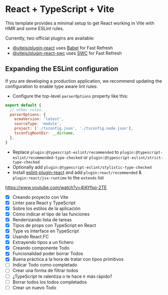 # React + TypeScript + Vite

This template provides a minimal setup to get React working in Vite with HMR and some ESLint rules.

Currently, two official plugins are available:

- [@vitejs/plugin-react](https://github.com/vitejs/vite-plugin-react/blob/main/packages/plugin-react/README.md) uses [Babel](https://babeljs.io/) for Fast Refresh
- [@vitejs/plugin-react-swc](https://github.com/vitejs/vite-plugin-react-swc) uses [SWC](https://swc.rs/) for Fast Refresh

## Expanding the ESLint configuration

If you are developing a production application, we recommend updating the configuration to enable type aware lint rules:

- Configure the top-level `parserOptions` property like this:

```js
export default {
  // other rules...
  parserOptions: {
    ecmaVersion: 'latest',
    sourceType: 'module',
    project: ['./tsconfig.json', './tsconfig.node.json'],
    tsconfigRootDir: __dirname,
  },
}
```

- Replace `plugin:@typescript-eslint/recommended` to `plugin:@typescript-eslint/recommended-type-checked` or `plugin:@typescript-eslint/strict-type-checked`
- Optionally add `plugin:@typescript-eslint/stylistic-type-checked`
- Install [eslint-plugin-react](https://github.com/jsx-eslint/eslint-plugin-react) and add `plugin:react/recommended` & `plugin:react/jsx-runtime` to the `extends` list

https://www.youtube.com/watch?v=4lAYfsq-2TE
- [x] Creando proyecto con Vite
- [x] Linter para React y TypeScript
- [x] Sobre los estilos de la aplicación
- [x] Cómo indicar el tipo de las funciones
- [x] Renderizando lista de tareas
- [x] Tipos de props con TypeScript en React
- [x] Type vs Interface en TypeScript
- [x] Usando React.FC
- [x] Extrayendo tipos a un fichero
- [x] Creando componente Todo
- [x] Funcionalidad poder borrar Todos
- [x] Buena práctica a la hora de tratar con tipos primitivos
- [ ] Indicar Todo como completado
- [ ] Crear una forma de filtrar todos
- [ ] ¿TypeScript te ralentiza o te hace ir más rápido?
- [ ] Borrar todos los todos completados
- [ ] Crear un nuevo Todo